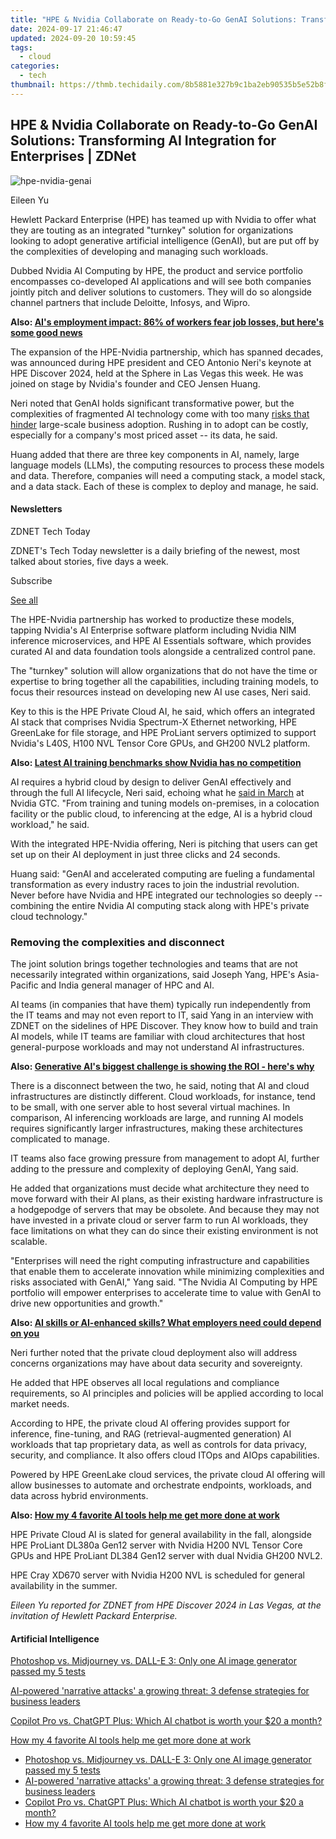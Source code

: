 ```yaml
---
title: "HPE & Nvidia Collaborate on Ready-to-Go GenAI Solutions: Transforming AI Integration for Enterprises | ZDNet"
date: 2024-09-17 21:46:47
updated: 2024-09-20 10:59:45
tags:
  - cloud
categories:
  - tech
thumbnail: https://thmb.techidaily.com/8b5881e327b9c1ba2eb90535b5e52b8fb37d29efd85f95b1f8c43ff4375091ae.jpg
---
```


## HPE & Nvidia Collaborate on Ready-to-Go GenAI Solutions: Transforming AI Integration for Enterprises | ZDNet

![hpe-nvidia-genai](https://www.zdnet.com/a/img/resize/459cc2bbc7558c71465c2ef6a0ed48c8c40ec26c/2024/06/19/64b2696e-df06-4961-8c06-efdcddffe363/hpe-nvidia-genai.jpg?auto=webp&width=1280)

Eileen Yu

Hewlett Packard Enterprise (HPE) has teamed up with Nvidia to offer what they are touting as an integrated "turnkey" solution for organizations looking to adopt generative artificial intelligence (GenAI), but are put off by the complexities of developing and managing such workloads.

Dubbed Nvidia AI Computing by HPE, the product and service portfolio encompasses co-developed AI applications and will see both companies jointly pitch and deliver solutions to customers. They will do so alongside channel partners that include Deloitte, Infosys, and Wipro. 

**Also: [AI's employment impact: 86% of workers fear job losses, but here's some good news](https://www.zdnet.com/article/ai-employment-impact-86-of-workers-fear-job-losses-but-heres-some-good-news/)**

The expansion of the HPE-Nvidia partnership, which has spanned decades, was announced during HPE president and CEO Antonio Neri's keynote at HPE Discover 2024, held at the Sphere in Las Vegas this week. He was joined on stage by Nvidia's founder and CEO Jensen Huang. 

Neri noted that GenAI holds significant transformative power, but the complexities of fragmented AI technology come with too many [risks that hinder](https://www.zdnet.com/article/singapore-identifies-six-generative-ai-risks-sets-up-foundation-to-guide-adoption/) large-scale business adoption. Rushing in to adopt can be costly, especially for a company's most priced asset -- its data, he said. 

Huang added that there are three key components in AI, namely, large language models (LLMs), the computing resources to process these models and data. Therefore, companies will need a computing stack, a model stack, and a data stack. Each of these is complex to deploy and manage, he said. 

#### Newsletters

ZDNET Tech Today

ZDNET's Tech Today newsletter is a daily briefing of the newest, most talked about stories, five days a week.

 Subscribe

[See all](https://www.zdnet.com/newsletters/)

The HPE-Nvidia partnership has worked to productize these models, tapping Nvidia's AI Enterprise software platform including Nvidia NIM inference microservices, and HPE AI Essentials software, which provides curated AI and data foundation tools alongside a centralized control pane. 

The "turnkey" solution will allow organizations that do not have the time or expertise to bring together all the capabilities, including training models, to focus their resources instead on developing new AI use cases, Neri said. 

Key to this is the HPE Private Cloud AI, he said, which offers an integrated AI stack that comprises Nvidia Spectrum-X Ethernet networking, HPE GreenLake for file storage, and HPE ProLiant servers optimized to support Nvidia's L40S, H100 NVL Tensor Core GPUs, and GH200 NVL2 platform. 

**Also: [Latest AI training benchmarks show Nvidia has no competition](https://www.zdnet.com/article/latest-ai-training-benchmarks-show-nvidia-has-no-competition/)**

AI requires a hybrid cloud by design to deliver GenAI effectively and through the full AI lifecycle, Neri said, echoing what he [said in March](https://www.hpe.com/us/en/newsroom/press-release/2024/03/hewlett-packard-enterprise-debuts-end-to-end-ai-native-portfolio-for-generative-ai.html) at Nvidia GTC. "From training and tuning models on-premises, in a colocation facility or the public cloud, to inferencing at the edge, AI is a hybrid cloud workload," he said. 

With the integrated HPE-Nvidia offering, Neri is pitching that users can get set up on their AI deployment in just three clicks and 24 seconds. 

Huang said: "GenAI and accelerated computing are fueling a fundamental transformation as every industry races to join the industrial revolution. Never before have Nvidia and HPE integrated our technologies so deeply -- combining the entire Nvidia AI computing stack along with HPE's private cloud technology."

### Removing the complexities and disconnect

The joint solution brings together technologies and teams that are not necessarily integrated within organizations, said Joseph Yang, HPE's Asia-Pacific and India general manager of HPC and AI. 

AI teams (in companies that have them) typically run independently from the IT teams and may not even report to IT, said Yang in an interview with ZDNET on the sidelines of HPE Discover. They know how to build and train AI models, while IT teams are familiar with cloud architectures that host general-purpose workloads and may not understand AI infrastructures. 

**Also: [Generative AI's biggest challenge is showing the ROI - here's why](https://www.zdnet.com/article/generative-ais-biggest-challenge-is-showing-the-roi-heres-why/)**

There is a disconnect between the two, he said, noting that AI and cloud infrastructures are distinctly different. Cloud workloads, for instance, tend to be small, with one server able to host several virtual machines. In comparison, AI inferencing workloads are large, and running AI models requires significantly larger infrastructures, making these architectures complicated to manage.

IT teams also face growing pressure from management to adopt AI, further adding to the pressure and complexity of deploying GenAI, Yang said. 

He added that organizations must decide what architecture they need to move forward with their AI plans, as their existing hardware infrastructure is a hodgepodge of servers that may be obsolete. And because they may not have invested in a private cloud or server farm to run AI workloads, they face limitations on what they can do since their existing environment is not scalable. 

"Enterprises will need the right computing infrastructure and capabilities that enable them to accelerate innovation while minimizing complexities and risks associated with GenAI," Yang said. "The Nvidia AI Computing by HPE portfolio will empower enterprises to accelerate time to value with GenAI to drive new opportunities and growth."

**Also: [AI skills or AI-enhanced skills? What employers need could depend on you](https://www.zdnet.com/article/ai-skills-or-ai-enhanced-skills-what-employers-need-could-depend-on-you/)**

Neri further noted that the private cloud deployment also will address concerns organizations may have about data security and sovereignty. 

He added that HPE observes all local regulations and compliance requirements, so AI principles and policies will be applied according to local market needs. 

According to HPE, the private cloud AI offering provides support for inference, fine-tuning, and RAG (retrieval-augmented generation) AI workloads that tap proprietary data, as well as controls for data privacy, security, and compliance. It also offers cloud ITOps and AIOps capabilities.

Powered by HPE GreenLake cloud services, the private cloud AI offering will allow businesses to automate and orchestrate endpoints, workloads, and data across hybrid environments. 

**Also: [How my 4 favorite AI tools help me get more done at work](https://www.zdnet.com/article/how-my-4-favorite-ai-tools-help-me-get-more-done-at-work/)**

HPE Private Cloud AI is slated for general availability in the fall, alongside HPE ProLiant DL380a Gen12 server with Nvidia H200 NVL Tensor Core GPUs and HPE ProLiant DL384 Gen12 server with dual Nvidia GH200 NVL2.

HPE Cray XD670 server with Nvidia H200 NVL is scheduled for general availability in the summer.

_Eileen Yu reported for ZDNET from HPE Discover 2024 in Las Vegas, at the invitation of Hewlett Packard Enterprise._

#### Artificial Intelligence

[Photoshop vs. Midjourney vs. DALL-E 3: Only one AI image generator passed my 5 tests](https://www.zdnet.com/article/is-photoshops-new-text-to-image-as-good-as-midjourney-and-dall-e-we-test-it-and-see/ "Photoshop vs. Midjourney vs. DALL-E 3: Only one AI image generator passed my 5 tests")

[AI-powered 'narrative attacks' a growing threat: 3 defense strategies for business leaders](https://www.zdnet.com/article/ai-powered-narrative-attacks-a-growing-threat-3-defense-strategies-for-business-leaders/ "AI-powered 'narrative attacks' a growing threat: 3 defense strategies for business leaders")

[Copilot Pro vs. ChatGPT Plus: Which AI chatbot is worth your $20 a month?](https://www.zdnet.com/article/copilot-pro-vs-chatgpt-plus-which-is-ai-chatbot-is-worth-your-20-a-month/ "Copilot Pro vs. ChatGPT Plus: Which AI chatbot is worth your $20 a month?")

[How my 4 favorite AI tools help me get more done at work](https://www.zdnet.com/article/how-my-4-favorite-ai-tools-help-me-get-more-done-at-work/ "How my 4 favorite AI tools help me get more done at work")

* [Photoshop vs. Midjourney vs. DALL-E 3: Only one AI image generator passed my 5 tests](https://www.zdnet.com/article/is-photoshops-new-text-to-image-as-good-as-midjourney-and-dall-e-we-test-it-and-see/ "Photoshop vs. Midjourney vs. DALL-E 3: Only one AI image generator passed my 5 tests")
* [AI-powered 'narrative attacks' a growing threat: 3 defense strategies for business leaders](https://www.zdnet.com/article/ai-powered-narrative-attacks-a-growing-threat-3-defense-strategies-for-business-leaders/ "AI-powered 'narrative attacks' a growing threat: 3 defense strategies for business leaders")
* [Copilot Pro vs. ChatGPT Plus: Which AI chatbot is worth your $20 a month?](https://www.zdnet.com/article/copilot-pro-vs-chatgpt-plus-which-is-ai-chatbot-is-worth-your-20-a-month/ "Copilot Pro vs. ChatGPT Plus: Which AI chatbot is worth your $20 a month?")
* [How my 4 favorite AI tools help me get more done at work](https://www.zdnet.com/article/how-my-4-favorite-ai-tools-help-me-get-more-done-at-work/ "How my 4 favorite AI tools help me get more done at work")

<ins class="adsbygoogle"
     style="display:block"
     data-ad-format="autorelaxed"
     data-ad-client="ca-pub-7571918770474297"
     data-ad-slot="1223367746"></ins>



<ins class="adsbygoogle"
     style="display:block"
     data-ad-client="ca-pub-7571918770474297"
     data-ad-slot="8358498916"
     data-ad-format="auto"
     data-full-width-responsive="true"></ins>
